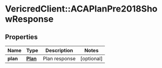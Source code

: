 # VericredClient::ACAPlanPre2018ShowResponse

## Properties
Name | Type | Description | Notes
------------ | ------------- | ------------- | -------------
**plan** | [**Plan**](Plan.md) | Plan response | [optional] 


